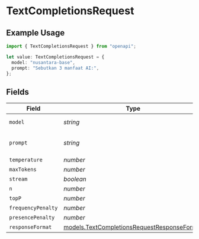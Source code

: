# TextCompletionsRequest

## Example Usage

```typescript
import { TextCompletionsRequest } from "openapi";

let value: TextCompletionsRequest = {
  model: "nusantara-base",
  prompt: "Sebutkan 3 manfaat AI:",
};
```

## Fields

| Field                                                                                            | Type                                                                                             | Required                                                                                         | Description                                                                                      | Example                                                                                          |
| ------------------------------------------------------------------------------------------------ | ------------------------------------------------------------------------------------------------ | ------------------------------------------------------------------------------------------------ | ------------------------------------------------------------------------------------------------ | ------------------------------------------------------------------------------------------------ |
| `model`                                                                                          | *string*                                                                                         | :heavy_check_mark:                                                                               | N/A                                                                                              | nusantara-base                                                                                   |
| `prompt`                                                                                         | *string*                                                                                         | :heavy_check_mark:                                                                               | N/A                                                                                              | Sebutkan 3 manfaat AI:                                                                           |
| `temperature`                                                                                    | *number*                                                                                         | :heavy_minus_sign:                                                                               | N/A                                                                                              |                                                                                                  |
| `maxTokens`                                                                                      | *number*                                                                                         | :heavy_minus_sign:                                                                               | N/A                                                                                              |                                                                                                  |
| `stream`                                                                                         | *boolean*                                                                                        | :heavy_minus_sign:                                                                               | N/A                                                                                              |                                                                                                  |
| `n`                                                                                              | *number*                                                                                         | :heavy_minus_sign:                                                                               | N/A                                                                                              |                                                                                                  |
| `topP`                                                                                           | *number*                                                                                         | :heavy_minus_sign:                                                                               | N/A                                                                                              |                                                                                                  |
| `frequencyPenalty`                                                                               | *number*                                                                                         | :heavy_minus_sign:                                                                               | N/A                                                                                              |                                                                                                  |
| `presencePenalty`                                                                                | *number*                                                                                         | :heavy_minus_sign:                                                                               | N/A                                                                                              |                                                                                                  |
| `responseFormat`                                                                                 | [models.TextCompletionsRequestResponseFormat](../models/textcompletionsrequestresponseformat.md) | :heavy_minus_sign:                                                                               | N/A                                                                                              |                                                                                                  |